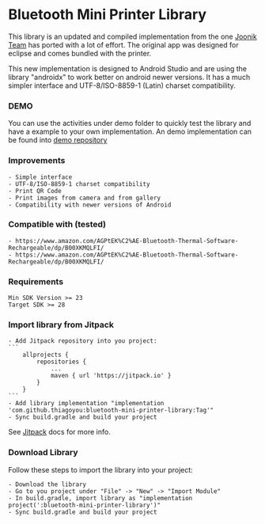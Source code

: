 # Bluetooth Mini Printer Library
This library is an updated and compiled implementation from the one [Joonik Team](https://github.com/Joonik/BlueToothDEMO) has ported with a lot of effort. The original app was designed for eclipse and comes bundled with the printer.

This new implementation is designed to Android Studio and are using the library "androidx" to work better on android newer versions. It has a much simpler interface and UTF-8/ISO-8859-1 (Latin) charset compatibility.

### DEMO
You can use the activities under demo folder to quickly test the library and have a example to your own implementation. An demo implementation can be found into [demo repository](https://github.com/thiagoyou/bluetooth-mini-printer-demo) 

### Improvements
    - Simple interface
    - UTF-8/ISO-8859-1 charset compatibility
    - Print QR Code
    - Print images from camera and from gallery
    - Compatibility with newer versions of Android

### Compatible with (tested)
    - https://www.amazon.com/AGPtEK%C2%AE-Bluetooth-Thermal-Software-Rechargeable/dp/B00XKMQLFI/
    - https://www.amazon.com/AGPtEK%C2%AE-Bluetooth-Thermal-Software-Rechargeable/dp/B00XKMQLFI/

### Requirements
    Min SDK Version >= 23
    Target SDK >= 28
    
### Import library from Jitpack
    - Add Jitpack repository into you project:
    ```
        allprojects {
            repositories {
                ...
                maven { url 'https://jitpack.io' }
            }
        }
    ```
    - Add library implementation "implementation 'com.github.thiagoyou:bluetooth-mini-printer-library:Tag'"
    - Sync build.gradle and build your project
    
See [Jitpack](https://jitpack.io/docs/) docs for more info.
    
### Download Library
Follow these steps to import the library into your project:

    - Download the library
    - Go to you project under "File" -> "New" -> "Import Module"
    - In build.gradle, import library as "implementation project(':bluetooth-mini-printer-library')"
    - Sync build.gradle and build your project
